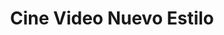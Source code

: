 ---
title: "Cine Video Nuevo Estilo"
url: /santa-cruz-de-la-sierra/cine-video-nuevo-estilo/
shop: general
---